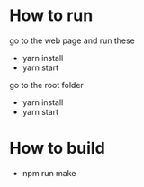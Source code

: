 # How to run
  go to the web page and run these
  - yarn install
  - yarn start
  
  go to the root folder  

- yarn install
- yarn start

# How to build

- npm run make
